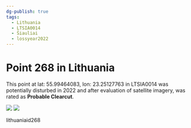 ```yaml
---
dg-publish: true
tags:
  - Lithuania
  - LTSIA0014
  - Šiauliai
  - lossyear2022
---
```


# Point 268 in Lithuania

This point at lat: 55.99464083, lon: 23.25127763 in LTSIA0014 was potentially disturbed in 2022 and after evaluation of satellite imagery, was rated as **Probable Clearcut**.

<div class='juxtapose' data-showcredits='false'>
<img src='https://baserow-backend-production20240528124524339000000001.s3.amazonaws.com/user_files/TERDZ4jKyaeZjp75TzCVyAZMBg9BwTER_770476438151256a70623043c97820fb9143d927121dab36d9f2641161536b04.png' data-label='September 2019' />
<img src='https://baserow-backend-production20240528124524339000000001.s3.amazonaws.com/user_files/9g8IWbqPSKj5YCBACLDQUyrFi8LL9iht_7530b72ab04d2b68d15a1213655faab2103a4a214414c19c87f60d4223a8adaf.png' data-label='June 2023' />
</div>

lithuaniaid268